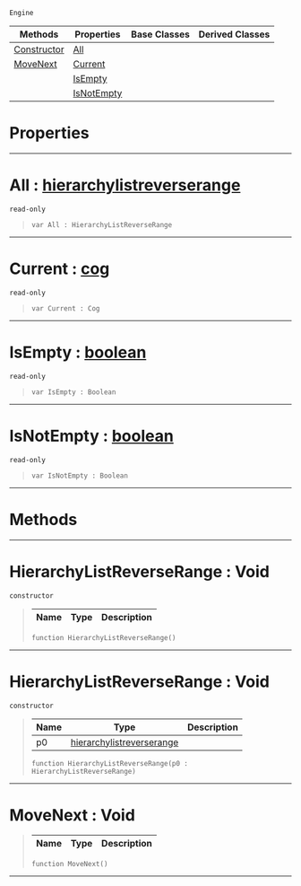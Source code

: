  `Engine`

|Methods|Properties|Base Classes|Derived Classes|
|---|---|---|---|
|[ Constructor](https://github.com/PlasmaEngine/PlasmaDocs/blob/master/code_reference/class_reference/hierarchylistreverserange.markdown#hierarchylistreverserang)|[ All](https://github.com/PlasmaEngine/PlasmaDocs/blob/master/code_reference/class_reference/hierarchylistreverserange.markdown#all-plasma-engine-document)| | |
|[ MoveNext](https://github.com/PlasmaEngine/PlasmaDocs/blob/master/code_reference/class_reference/hierarchylistreverserange.markdown#movenext-void)|[ Current](https://github.com/PlasmaEngine/PlasmaDocs/blob/master/code_reference/class_reference/hierarchylistreverserange.markdown#current-plasma-engine-docu)| | |
| |[ IsEmpty](https://github.com/PlasmaEngine/PlasmaDocs/blob/master/code_reference/class_reference/hierarchylistreverserange.markdown#isempty-plasma-engine-docu)| | |
| |[ IsNotEmpty](https://github.com/PlasmaEngine/PlasmaDocs/blob/master/code_reference/class_reference/hierarchylistreverserange.markdown#isnotempty-plasma-engine-d)| | |


 #  Properties


---  
 #  All : [hierarchylistreverserange](https://github.com/PlasmaEngine/PlasmaDocs/blob/master/code_reference/class_reference/hierarchylistreverserange.markdown)

 `read-only`

> 
> ``` lang=cpp, name=Lightning
> var All : HierarchyListReverseRange


---  
 #  Current : [cog](https://github.com/PlasmaEngine/PlasmaDocs/blob/master/code_reference/class_reference/cog.markdown)

 `read-only`

> 
> ``` lang=cpp, name=Lightning
> var Current : Cog


---  
 #  IsEmpty : [boolean](https://github.com/PlasmaEngine/PlasmaDocs/blob/master/code_reference/lightning_base_types/boolean.markdown)

 `read-only`

> 
> ``` lang=cpp, name=Lightning
> var IsEmpty : Boolean


---  
 #  IsNotEmpty : [boolean](https://github.com/PlasmaEngine/PlasmaDocs/blob/master/code_reference/lightning_base_types/boolean.markdown)

 `read-only`

> 
> ``` lang=cpp, name=Lightning
> var IsNotEmpty : Boolean


---  
 #  Methods


---  
 #  HierarchyListReverseRange : Void

 `constructor`

> 
> |Name|Type|Description|
> |---|---|---|
> ``` lang=cpp, name=Lightning
> function HierarchyListReverseRange()
> ``` 


---  
 #  HierarchyListReverseRange : Void

 `constructor`

> 
> |Name|Type|Description|
> |---|---|---|
> |p0|[hierarchylistreverserange](https://github.com/PlasmaEngine/PlasmaDocs/blob/master/code_reference/class_reference/hierarchylistreverserange.markdown)| |
> ``` lang=cpp, name=Lightning
> function HierarchyListReverseRange(p0 : HierarchyListReverseRange)
> ``` 


---  
 #  MoveNext : Void

> 
> |Name|Type|Description|
> |---|---|---|
> ``` lang=cpp, name=Lightning
> function MoveNext()
> ``` 


---  
 

 